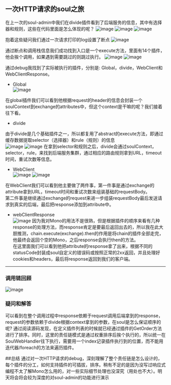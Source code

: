 ## 一次HTTP请求的soul之旅

在上一次的soul-admin中我们在divide插件看到了后端服务的信息，其中有选择器和规则，这些在代码里面是怎么体现的呢？
![image](pic/14Jan/admin界面.png)
![image](pic/15Jan/选择器.jpg)
![image](pic/15Jan/规则.jpg)

抱着这些疑问我们通过一次请求打印的log设置了断点
![image](pic/15Jan/断点.png)

通过断点和调用栈信息我们成功找到入口是一个execute方法，里面有14个插件，他会挨个调用，如果遇到需要跳过的则跳过执行。
![image](pic/15Jan/execute.jpg)
![image](pic/15Jan/入口调用栈.jpg)

通过debug我找到了实际被执行的插件，分别是: Global，divide，WebClient和WebClientResponse。

* Global  
![image](pic/15Jan/globalPlugin.jpg)  

在global插件我们可以看到他根据request的header的信息会封装一个soulContext到exchange的attributes中，但这个context是干嘛的呢？我们接着往下看。 

* divide  

由于divide是几个基础插件之一，所以都复用了abstract的execute方法，即通过缓存数据提取selector（选择器）和rule（规则）的信息  
![image](pic/15Jan/提取数据%20AbstractSoulPlugin.jpg)
![image](pic/15Jan/进行路由%20DividePlugin.jpg)
在拿到selector和规则之后，divide会通过soulContext，selector，rule，来找到后端服务集群，通过相应的路由规则拿到URL，timeout时间，重试次数等信息。

* WebClient  
![image](pic/15Jan/组装request%20webClient.jpg)
![image](pic/15Jan/处理并发送request,%20enrich%20response%20webClient.jpg)

在WebClient我们可以看到他主要做了两件事，第一件事是通过exchange的attribute拿到URL，timeout时间和重试次数来组装基础的requestBody。  
第二件事是继续通过exchange的request来进一步组装requestBody最后发送请求到真实的后端，最后把response添加到attribute中。  

* webClientResponse  
![image](pic/15Jan/对response进行进一步处理并返回%20webClientResponse.jpg)
因为我对Mono的用法不是很熟，但是根据插件的顺序来看有几种response的处理方法，而response肯定是要最后返回出去的，所以我在此大胆推测，chain.execute(exchange).then的作用是将chain的插件全部走完，他最终会返回个空的Mono，之后response会执行then的方法。    
在这里面我们可以看到他把attribute的response拿了出来，根据不同的statusCode封装成soul自定义的错误码或按照正常的2xx返回，并且处理好cookies和headers，最后将response返回到我们的客户端。
---
### 调用链回顾
![image](pic/15Jan/soul调用链.png)

### 疑问和解答
可以看到在整个调用过程中response依赖于request调用后端拿到的response，request的参数依赖于divide根据context拿到的参数，在soul是怎么保证顺序的呢? 通过阅读源码发现，在定义插件列表的时候就已经通过插件的GetOrder方法进行了排序。同时，这里的责任链模式是通过权重排序后挨个执行的，所以统一在SoulWebHandler往下执行，需要用一个index记录插件执行到的位置，而不能用迭代器/foreach的方法来遍历插件。  

##总结
通过对一次HTTP请求的debug，深刻理解了整个责任链是怎么设计的，每个插件的分工，如何支持插件的可插拔，排序。稍有不足的是因为没写过响应式编程不太了解Mono怎么用的，对一些实际细节处理也没深究（用处也不大）。明天将会将会较为深度的对soul-admin的功能进行演示
